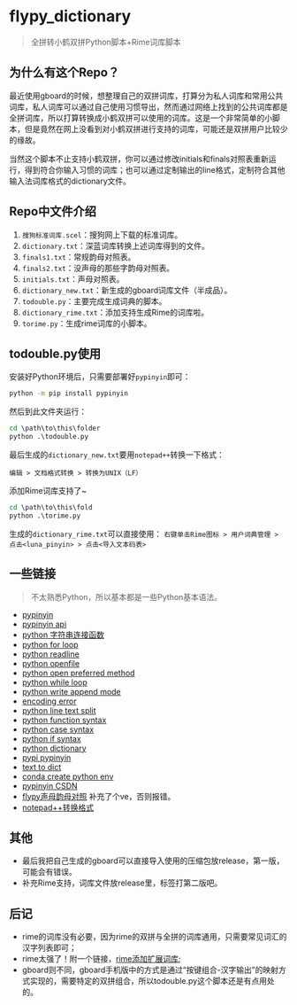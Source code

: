 # flypy_dictionary

>全拼转小鹤双拼Python脚本+Rime词库脚本

## 为什么有这个Repo？

最近使用gboard的时候，想整理自己的双拼词库，打算分为私人词库和常用公共词库，私人词库可以通过自己使用习惯导出，然而通过网络上找到的公共词库都是全拼词库，所以打算转换成小鹤双拼可以使用的词库。这是一个非常简单的小脚本，但是竟然在网上没看到对小鹤双拼进行支持的词库，可能还是双拼用户比较少的缘故。

当然这个脚本不止支持小鹤双拼，你可以通过修改initials和finals对照表重新运行，得到符合你输入习惯的词库；也可以通过定制输出的line格式，定制符合其他输入法词库格式的dictionary文件。

## Repo中文件介绍

1. `搜狗标准词库.scel`：搜狗网上下载的标准词库。
2. `dictionary.txt`：深蓝词库转换上述词库得到的文件。
3. `finals1.txt`：常规韵母对照表。
4. `finals2.txt`：没声母的那些字韵母对照表。
5. `initials.txt`：声母对照表。
6. `dictionary_new.txt`：新生成的gboard词库文件（半成品）。
7. `todouble.py`：主要完成生成词典的脚本。
8. `dictionary_rime.txt`：添加支持生成Rime的词库啦。
9. `torime.py`：生成rime词库的小脚本。

## todouble.py使用

安装好Python环境后，只需要部署好`pypinyin`即可：

```cmd
python -m pip install pypinyin
```

然后到此文件夹运行：
```cmd
cd \path\to\this\folder
python .\todouble.py
```

最后生成的`dictionary_new.txt`要用`notepad++`转换一下格式：

`编辑 > 文档格式转换 > 转换为UNIX（LF）`

添加Rime词库支持了~
```cmd
cd \path\to\this\fold
python .\torime.py
```

生成的`dictionary_rime.txt`可以直接使用：
`右键单击Rime图标 > 用户词典管理 > 点击<luna_pinyin> > 点击<导入文本码表>`

## 一些链接

> 不太熟悉Python，所以基本都是一些Python基本语法。

- [pypinyin](https://github.com/mozillazg/python-pinyin#id6)
- [pypinyin api](https://pypinyin.readthedocs.io/zh_CN/master/api.html)
- [python 字符串连接函数](https://python3-cookbook.readthedocs.io/zh_CN/latest/c02/p14_combine_and_concatenate_strings.html)
- [python for loop](https://www.w3schools.com/python/python_for_loops.asp)
- [python readline](https://www.runoob.com/python/file-readline.html)
- [python openfile](https://www.w3schools.com/python/python_file_open.asp)
- [python open preferred method](https://stackoverflow.com/questions/11555468/how-should-i-read-a-file-line-by-line-in-python)
- [python while loop](https://www.w3schools.com/python/python_while_loops.asp)
- [python write append mode](https://thispointer.com/how-to-append-text-or-lines-to-a-file-in-python/)
- [encoding error](https://blog.csdn.net/lqzdreamer/article/details/76549256)
- [python line text split](https://www.w3schools.com/python/ref_string_split.asp)
- [python function syntax](https://www.w3schools.com/python/python_functions.asp)
- [python case syntax](https://cloud.tencent.com/developer/article/1540890)
- [python if syntax](https://www.w3schools.com/python/python_conditions.asp)
- [python dictionary](https://www.runoob.com/python/python-dictionary.html)
- [pypi pypinyin](https://pypi.org/project/pypinyin/)
- [text to dict](https://devenum.com/how-to-convert-text-file-to-a-dictionary-in-python/)
- [conda create python env](https://blog.csdn.net/lyy14011305/article/details/59500819)
- [pypinyin CSDN](https://cuiqingcai.com/6519.html)
- [flypy声母韵母对照](https://www.douban.com/note/720180447/?_i=01764579blmLOJ,01926889blmLOJ)  补充了个ve，否则报错。
- [notepad++转换格式](http://shouce.jb51.net/notepad_book/npp_func_windows_unix_mac.html)

## 其他

- 最后我把自己生成的gboard可以直接导入使用的压缩包放release，第一版，可能会有错误。
- 补充Rime支持，词库文件放release里，标签打第二版吧。

## 后记

- rime的词库没有必要，因为rime的双拼与全拼的词库通用，只需要常见词汇的汉字列表即可；
- rime太强了！附一个链接，[rime添加扩展词库](https://github.com/rime-aca/dictionaries);
- gboard则不同，gboard手机版中的方式是通过“按键组合-汉字输出”的映射方式实现的，需要特定的双拼组合，所以todouble.py这个脚本还是有点用处的。
